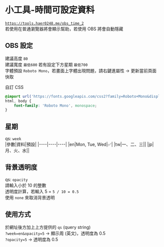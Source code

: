 # 小工具-時間可設定資料
[`https://tools.haer0248.me/obs_time_2`](https://tools.haer0248.me/obs_time_2)  
若使用在普通瀏覽器將會顯示幫助，若使用 OBS 將會自動隱藏  

## OBS 設定
建議高度 `80`  
建議寬度 `最低600` 若有設定下方星期 `最低700`  
字體預設 `Roboto Mono`，若畫面上字體出現問題，請右鍵進屬性 → 更新當前頁面快取  
  
自訂 CSS
```css
@import url('https://fonts.googleapis.com/css2?family=Roboto+Mono&display=swap');
html, body { 
    font-family: 'Roboto Mono', monospace; 
}
```

## 星期
qs: `week`  
|參數|資料|預設|
|----|----|----|
|en|Mon, Tue, Wed|✅|
|tw|一、二、三||
|jp|月、火、水||

## 背景透明度
qs: `opacity`  
請輸入小於 10 的整數  
透明度計算，若輸入 5 = `5 / 10 = 0.5`  
使用 `none` 來取消背景透明


## 使用方式
於網址後方加上上方提供的 `qs` (query string)  
`?week=en&opacity=5` → 顯示周 (英文)，透明度為 0.5  
`?opacity=5` → 透明度為 0.5
